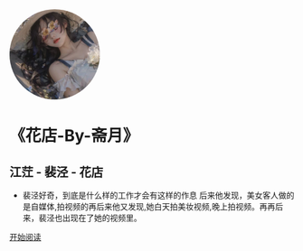 <img width="160px" style="border-radius:100%" bor src="./1.jpg">

# **《花店-By-斋月》**

## 江茳 - 裴泾 - 花店 

-   裴泾好奇，到底是什么样的工作才会有这样的作息 后来他发现，美女客人做的是自媒体,拍视频的再后来他又发现,她白天拍美妆视频,晚上拍视频。再再后来，裴泾也出现在了她的视频里。

[开始阅读](?id=《花店》)
